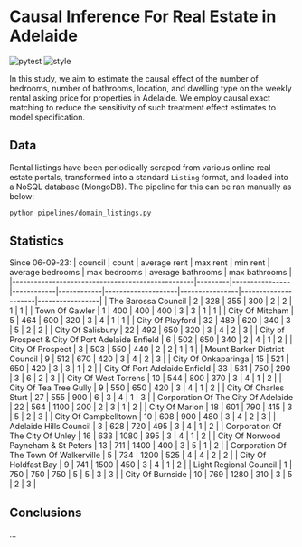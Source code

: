 # Causal Inference For Real Estate in Adelaide

![pytest](https://github.com/lewisbails/real-estate/actions/workflows/pytest.yml/badge.svg?event=push&branch=main)
![style](https://github.com/lewisbails/real-estate/actions/workflows/style.yml/badge.svg?event=push&branch=main)

In this study, we aim to estimate the causal effect of the number of bedrooms, number of bathrooms, location, and dwelling type on the weekly rental asking price for properties in Adelaide.
We employ causal exact matching to reduce the sensitivity of such treatment effect estimates to model specification.

## Data

Rental listings have been periodically scraped from various online real estate portals, transformed into a standard `Listing` format, and loaded into a NoSQL database (MongoDB).
The pipeline for this can be ran manually as below:
```bash
python pipelines/domain_listings.py
```

## Statistics
Since 06-09-23\:
| council                                          |   count |   average rent |   max rent |   min rent |   average bedrooms |   max bedrooms |   average bathrooms |   max bathrooms |
|--------------------------------------------------|---------|----------------|------------|------------|--------------------|----------------|---------------------|-----------------|
| The Barossa Council                              |       2 |            328 |        355 |        300 |                  2 |              2 |                   1 |               1 |
| Town Of Gawler                                   |       1 |            400 |        400 |        400 |                  3 |              3 |                   1 |               1 |
| City Of Mitcham                                  |       5 |            464 |        600 |        320 |                  3 |              4 |                   1 |               1 |
| City Of Playford                                 |      32 |            489 |        620 |        340 |                  3 |              5 |                   2 |               2 |
| City Of Salisbury                                |      22 |            492 |        650 |        320 |                  3 |              4 |                   2 |               3 |
| City of Prospect & City Of Port Adelaide Enfield |       6 |            502 |        650 |        340 |                  2 |              4 |                   1 |               2 |
| City Of Prospect                                 |       3 |            503 |        550 |        440 |                  2 |              2 |                   1 |               1 |
| Mount Barker District Council                    |       9 |            512 |        670 |        420 |                  3 |              4 |                   2 |               3 |
| City Of Onkaparinga                              |      15 |            521 |        650 |        420 |                  3 |              3 |                   1 |               2 |
| City Of Port Adelaide Enfield                    |      33 |            531 |        750 |        290 |                  3 |              6 |                   2 |               3 |
| City Of West Torrens                             |      10 |            544 |        800 |        370 |                  3 |              4 |                   1 |               2 |
| City Of Tea Tree Gully                           |       9 |            550 |        650 |        420 |                  3 |              4 |                   1 |               2 |
| City Of Charles Sturt                            |      27 |            555 |        900 |          6 |                  3 |              4 |                   1 |               3 |
| Corporation Of The City Of Adelaide              |      22 |            564 |       1100 |        200 |                  2 |              3 |                   1 |               2 |
| City Of Marion                                   |      18 |            601 |        790 |        415 |                  3 |              5 |                   2 |               3 |
| City Of Campbelltown                             |      10 |            608 |        900 |        480 |                  3 |              4 |                   2 |               3 |
| Adelaide Hills Council                           |       3 |            628 |        720 |        495 |                  3 |              4 |                   1 |               2 |
| Corporation Of The City Of Unley                 |      16 |            633 |       1080 |        395 |                  3 |              4 |                   1 |               2 |
| City Of Norwood Payneham & St Peters             |      13 |            711 |       1400 |        400 |                  3 |              5 |                   1 |               2 |
| Corporation Of The Town Of Walkerville           |       5 |            734 |       1200 |        525 |                  4 |              4 |                   2 |               2 |
| City Of Holdfast Bay                             |       9 |            741 |       1500 |        450 |                  3 |              4 |                   1 |               2 |
| Light Regional Council                           |       1 |            750 |        750 |        750 |                  5 |              5 |                   3 |               3 |
| City Of Burnside                                 |      10 |            769 |       1280 |        310 |                  3 |              5 |                   2 |               3 |
## Conclusions
...
